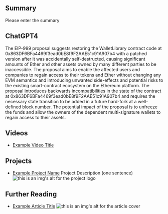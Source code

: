 ## Summary

Please enter the summary

## ChatGPT4

The EIP-999 proposal suggests restoring the WalletLibrary contract code at 0x863DF6BFa4469f3ead0bE8f9F2AAE51c91A907b4 with a patched version after it was accidentally self-destructed, causing significant amounts of Ether and other assets owned by many different parties to be inaccessible. The proposal aims to enable the affected users and companies to regain access to their tokens and Ether without changing any EVM semantics and introducing unwanted side-effects and potential risks to the existing smart-contract ecosystem on the Ethereum platform. The proposal introduces backwards incompatibilities in the state of the contract at 0x863DF6BFa4469f3ead0bE8f9F2AAE51c91A907b4 and requires the necessary state transition to be added in a future hard-fork at a well-defined block number. The potential impact of the proposal is to unfreeze the funds and allow the owners of the dependent multi-signature wallets to regain access to their assets.

## Videos

- [Example Video Title](https://www.youtube.com/watch?v=TDGq4aeevgY)

## Projects

- [Example Project Name](https://xxxx.xxx/xxxxx) Project Description (one sentence) ![this is an img's alt for the project logo](https://xxxx.xxx/project-logo.xxx)

## Further Reading

- [Example Article Title](https://xxxx.xxx/xxxxx) ![this is an img's alt for the article cover](https://xxxx.xxx/article-cover.xxx)
